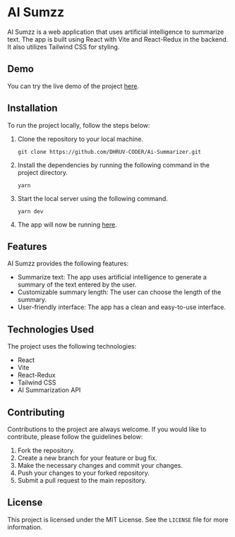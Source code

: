# AI Sumzz

AI Sumzz is a web application that uses artificial intelligence to summarize text. The app is built using React with Vite and React-Redux in the backend. It also utilizes Tailwind CSS for styling.

## Demo

You can try the live demo of the project [here](https://ai-sumzz.netlify.app/).

## Installation

To run the project locally, follow the steps below:

1. Clone the repository to your local machine.

   `git clone https://github.com/DHRUV-CODER/Ai-Summarizer.git`

2. Install the dependencies by running the following command in the project directory.

   `yarn` 

3. Start the local server using the following command.

   `yarn dev`

4. The app will now be running [here](http://localhost:5173/).

## Features

AI Sumzz provides the following features:

- Summarize text: The app uses artificial intelligence to generate a summary of the text entered by the user.
- Customizable summary length: The user can choose the length of the summary.
- User-friendly interface: The app has a clean and easy-to-use interface.

## Technologies Used

The project uses the following technologies:

- React
- Vite
- React-Redux
- Tailwind CSS
- AI Summarization API

## Contributing

Contributions to the project are always welcome. If you would like to contribute, please follow the guidelines below:

1. Fork the repository.
2. Create a new branch for your feature or bug fix.
3. Make the necessary changes and commit your changes.
4. Push your changes to your forked repository.
5. Submit a pull request to the main repository.

## License

This project is licensed under the MIT License. See the `LICENSE` file for more information.
